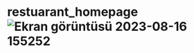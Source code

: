 # restuarant_homepage![Ekran görüntüsü 2023-08-16 155252](https://github.com/minetuygun/restuarant_homepage/assets/75756226/f63a8e7b-1756-4046-9c37-8584fee45fc7)
